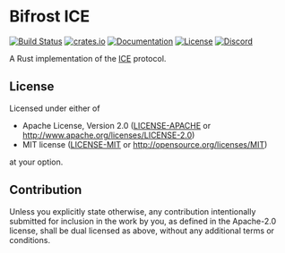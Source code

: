 # Bifrost ICE

[![Build Status](https://api.cirrus-ci.com/github/bifrost-rs/bifrost.svg)](https://cirrus-ci.com/github/bifrost-rs/bifrost)
[![crates.io](https://img.shields.io/crates/v/bifrost-ice)](https://crates.io/crates/bifrost-ice)
[![Documentation](https://docs.rs/bifrost-ice/badge.svg)](https://docs.rs/bifrost-ice)
[![License](https://img.shields.io/crates/l/bifrost-ice)](#license)
[![Discord](https://img.shields.io/discord/614317437667508235?logo=discord&logoColor=white)](https://discord.gg/GJvVrd3)

A Rust implementation of the [ICE](https://tools.ietf.org/html/rfc8445) protocol.

## License

Licensed under either of

 * Apache License, Version 2.0
   ([LICENSE-APACHE](LICENSE-APACHE) or http://www.apache.org/licenses/LICENSE-2.0)
 * MIT license
   ([LICENSE-MIT](LICENSE-MIT) or http://opensource.org/licenses/MIT)

at your option.

## Contribution

Unless you explicitly state otherwise, any contribution intentionally submitted
for inclusion in the work by you, as defined in the Apache-2.0 license, shall be
dual licensed as above, without any additional terms or conditions.
